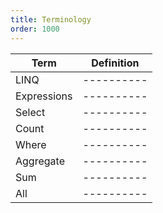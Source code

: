 ```yaml
---
title: Terminology
order: 1000
---
```


| Term | Definition |
| ---- | ---------- |
| LINQ | ---------- |
| Expressions | ---------- |
| Select | ---------- |
| Count | ---------- |
| Where | ---------- |
| Aggregate | ---------- |
| Sum | ---------- |
| All | ---------- |

